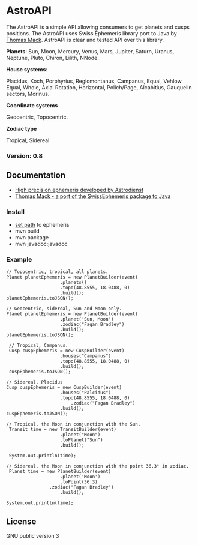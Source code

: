 # AstroAPI
The AstroAPI is a simple API allowing consumers to get planets and cusps positions. The AstroAPI uses Swiss Ephemeris library port to Java by [Thomas Mack](http://th-mack.de/). AstroAPI is clear and tested API over this library.

**Planets**:
Sun, Moon, Mercury, Venus, Mars, Jupiter, Saturn, Uranus, Neptune, Pluto, Chiron, Lilith, NNode.

**House systems**:

Placidus, Koch, Porphyrius, Regiomontanus, Campanus, Equal, Vehlow Equal, Whole, Axial Rotation, Horizontal, Polich/Page, Alcabitius, Gauquelin sectors, Morinus.

**Coordinate systems**

Geocentric, Topocentric.

**Zodiac type**

Tropical, Sidereal

### Version: 0.8

## Documentation
- [High precision ephemeris developed by Astrodienst](http://www.astro.com/swisseph/swephinfo_e.htm)
- [Thomas Mack - a port of the SwissEphemeris package to Java](http://th-mack.de/international/download/)

### Install
- [set path](https://github.com/Kibo/AstroAPI/blob/master/src/main/resources/settings.properties) to ephemeris
- mvn build
- mvn package
- mvn javadoc:javadoc

### Example
``` 
// Topocentric, tropical, all planets.
Planet planetEphemeris = new PlanetBuilder(event)
  					.planets() 					
  					.topo(48.8555, 18.0488, 0)
  					.build();
planetEphemeris.toJSON();

```

```
// Geocentric, sidereal, Sun and Moon only.
Planet planetEphemeris = new PlanetBuilder(event)
 					.planet('Sun, Moon')
					.zodiac("Fagan Bradley")	
					.build();
planetEphemeris.toJSON();				
```	

```
 // Tropical, Campanus.
 Cusp cuspEphemeris = new CuspBuilder(event)
  					.houses("Campanus") 					
  					.topo(48.8555, 18.0488, 0)
  					.build();
 cuspEphemeris.toJSON();
```	

```
// Sidereal, Placidus
Cusp cuspEphemeris = new CuspBuilder(event)
  					.houses("Palcidus")
  					.topo(48.8555, 18.0488, 0)
    					.zodiac("Fagan Bradley")	
 					.build();
cuspEphemeris.toJSON();
```
	
```
// Tropical, the Moon in conjunction with the Sun.
 Transit time = new TransitBuilder(event)
  					.planet("Moon") 					
  					.toPlanet("Sun") 
  					.build();
 	
 System.out.println(time);	
```	

```
// Sidereal, the Moon in conjunction with the point 36.3° in zodiac.
 Planet time = new PlanetBuilder(event)
  					.planet('Moon')
  					.toPoint(36.3)
   				.zodiac("Fagan Bradley")	
 					.build();
 
System.out.println(time);	
```					

## License
GNU public version 3
	